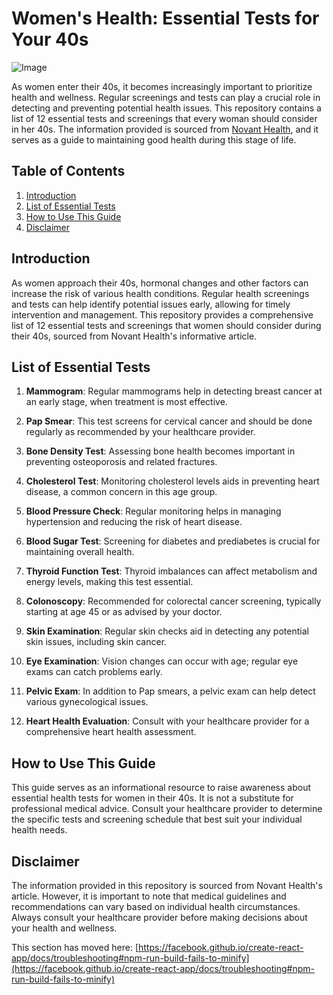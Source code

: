 # Women's Health: Essential Tests for Your 40s

![Image](https://s3.amazonaws.com/cms.ipressroom.com/338/files/20190/5c338cca2cfac214e3b44fe8_test40s/test40s_hero.jpg)

As women enter their 40s, it becomes increasingly important to prioritize health and wellness. Regular screenings and tests can play a crucial role in detecting and preventing potential health issues. This repository contains a list of 12 essential tests and screenings that every woman should consider in her 40s. The information provided is sourced from [Novant Health](https://www.novanthealth.org/healthy-headlines/want-to-stay-healthy-in-your-40s), and it serves as a guide to maintaining good health during this stage of life.

## Table of Contents

1. [Introduction](#introduction)
2. [List of Essential Tests](#list-of-essential-tests)
3. [How to Use This Guide](#how-to-use-this-guide)
4. [Disclaimer](#disclaimer)

## Introduction

As women approach their 40s, hormonal changes and other factors can increase the risk of various health conditions. Regular health screenings and tests can help identify potential issues early, allowing for timely intervention and management. This repository provides a comprehensive list of 12 essential tests and screenings that women should consider during their 40s, sourced from Novant Health's informative article.

## List of Essential Tests

1. **Mammogram**: Regular mammograms help in detecting breast cancer at an early stage, when treatment is most effective.

2. **Pap Smear**: This test screens for cervical cancer and should be done regularly as recommended by your healthcare provider.

3. **Bone Density Test**: Assessing bone health becomes important in preventing osteoporosis and related fractures.

4. **Cholesterol Test**: Monitoring cholesterol levels aids in preventing heart disease, a common concern in this age group.

5. **Blood Pressure Check**: Regular monitoring helps in managing hypertension and reducing the risk of heart disease.

6. **Blood Sugar Test**: Screening for diabetes and prediabetes is crucial for maintaining overall health.

7. **Thyroid Function Test**: Thyroid imbalances can affect metabolism and energy levels, making this test essential.

8. **Colonoscopy**: Recommended for colorectal cancer screening, typically starting at age 45 or as advised by your doctor.

9. **Skin Examination**: Regular skin checks aid in detecting any potential skin issues, including skin cancer.

10. **Eye Examination**: Vision changes can occur with age; regular eye exams can catch problems early.

11. **Pelvic Exam**: In addition to Pap smears, a pelvic exam can help detect various gynecological issues.

12. **Heart Health Evaluation**: Consult with your healthcare provider for a comprehensive heart health assessment.

## How to Use This Guide

This guide serves as an informational resource to raise awareness about essential health tests for women in their 40s. It is not a substitute for professional medical advice. Consult your healthcare provider to determine the specific tests and screening schedule that best suit your individual health needs.

## Disclaimer

The information provided in this repository is sourced from Novant Health's article. However, it is important to note that medical guidelines and recommendations can vary based on individual health circumstances. Always consult your healthcare provider before making decisions about your health and wellness.







This section has moved here: [https://facebook.github.io/create-react-app/docs/troubleshooting#npm-run-build-fails-to-minify](https://facebook.github.io/create-react-app/docs/troubleshooting#npm-run-build-fails-to-minify)
